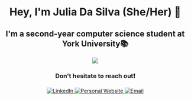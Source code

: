 <h1 align="center">Hey, I'm Julia Da Silva (She/Her) 👋</h1>

<h2 align="center">
  I'm a second-year computer science student at York University📚
</h2>

<p align="center">
  <img src="https://github-readme-stats.vercel.app/api?username=JuliaDaSilva&show_icons=true&theme=tokyonight">
</p>

<h3 align="center"> Don't hesitate to reach out❗️</h3>

<p align="center">
  <!-- LinkedIn Badge -->
  <a href="https://www.linkedin.com/in/juliapereiradasilva/">
    <img alt="LinkedIn" src="https://img.shields.io/badge/LinkedIn-blue?style=flat-square&logo=linkedin&logoColor=white" />
  </a>
  
  <!-- Personal Website Badge -->
  <a href="https://juliadasilva.me/">
    <img alt="Personal Website" src="https://img.shields.io/badge/Website-1DA1F2?style=flat-square&logo=google-chrome&logoColor=white" />
  </a>
  
  <!-- Email Badge -->
  <a href="mailto:julia6pds@gmail.com">
    <img alt="Email" src="https://img.shields.io/badge/Email-D14836?style=flat-square&logo=gmail&logoColor=white" />
  </a>
</p>
